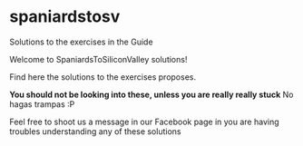 # spaniardstosv
Solutions to the exercises in the Guide

Welcome to SpaniardsToSiliconValley solutions!

Find here the solutions to the exercises proposes.

**You should not be looking into these, unless you are really really stuck** No hagas trampas :P 

Feel free to shoot us a message in our Facebook page in you are having troubles understanding any of these solutions
